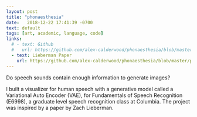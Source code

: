 ```yaml
---
layout: post
title: "phonaesthesia"
date:   2018-12-22 17:41:39 -0700
text: default
tags: [art, academic, language, code]
links:
  # - text: Github
  #   url: https://github.com/alex-calderwood/phonaesthesia/blob/master/papers/leiberman_paper.pdf
  - text: Lieberman Paper
    url: https://github.com/alex-calderwood/phonaesthesia/blob/master/papers/leiberman_paper.pdf
---
```

Do speech sounds contain enough information to generate images?

I built a visualizer for human speech with a generative model called a Variational Auto Encoder (VAE), for Fundamentals of Speech Recognition (E6998), a graduate level speech recognition class at Columbia. The project was inspired by a paper by Zach Lieberman.